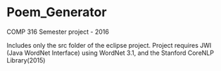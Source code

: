 # Poem_Generator
COMP 316 Semester project - 2016

Includes only the src folder of the eclipse project.
Project requires JWI (Java WordNet Interface) using WordNet 3.1, and the Stanford CoreNLP Library(2015)
